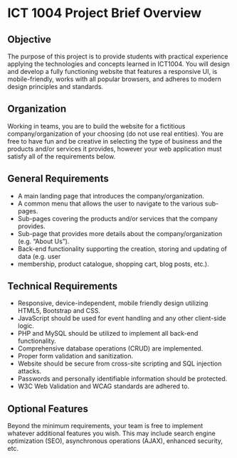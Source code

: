 # ICT 1004 Project Brief Overview

## Objective
The purpose of this project is to provide students with practical experience applying the
technologies and concepts learned in ICT1004. You will design and develop a fully functioning
website that features a responsive UI, is mobile-friendly, works with all popular browsers, and
adheres to modern design principles and standards.

## Organization
Working in teams, you are to build the website for a fictitious company/organization of your
choosing (do not use real entities). You are free to have fun and be creative in selecting the type of
business and the products and/or services it provides, however your web application must satisfy all
of the requirements below.

## General Requirements
* A main landing page that introduces the company/organization.
* A common menu that allows the user to navigate to the various sub-pages.
* Sub-pages covering the products and/or services that the company provides.
* Sub-page that provides more details about the company/organization (e.g. “About Us”).
* Back-end functionality supporting the creation, storing and updating of data (e.g. user
* membership, product catalogue, shopping cart, blog posts, etc.).

## Technical Requirements
* Responsive, device-independent, mobile friendly design utilizing HTML5, Bootstrap and CSS.
* JavaScript should be used for event handling and any other client-side logic.
* PHP and MySQL should be utilized to implement all back-end functionality.
* Comprehensive database operations (CRUD) are implemented.
* Proper form validation and sanitization.
* Website should be secure from cross-site scripting and SQL injection attacks.
* Passwords and personally identifiable information should be protected.
* W3C Web Validation and WCAG standards are adhered to.

## Optional Features
Beyond the minimum requirements, your team is free to implement whatever additional features
you wish. This may include search engine optimization (SEO), asynchronous operations (AJAX),
enhanced security, etc.

